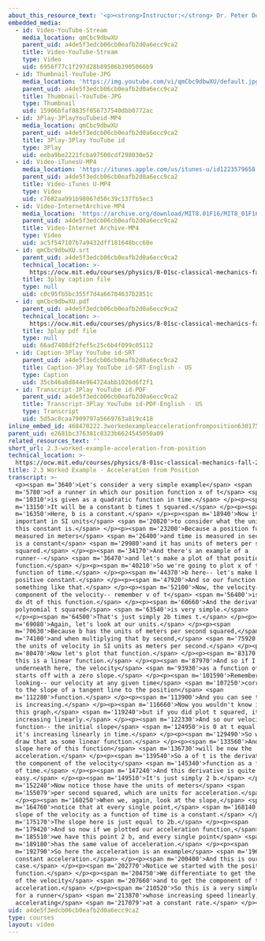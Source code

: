 ```yaml
---
about_this_resource_text: '<p><strong>Instructor:</strong> Dr. Peter Dourmashkin</p>'
embedded_media:
  - id: Video-YouTube-Stream
    media_location: qmCbc9dbwXU
    parent_uid: a4de5f3edcb06cb0eafb2d0a6ecc9ca2
    title: Video-YouTube-Stream
    type: Video
    uid: 6956f77c1f297d28b89506b3905066b9
  - id: Thumbnail-YouTube-JPG
    media_location: 'https://img.youtube.com/vi/qmCbc9dbwXU/default.jpg'
    parent_uid: a4de5f3edcb06cb0eafb2d0a6ecc9ca2
    title: Thumbnail-YouTube-JPG
    type: Thumbnail
    uid: 15906bfaf8835f056737540dbb0772ac
  - id: 3Play-3PlayYouTubeid-MP4
    media_location: qmCbc9dbwXU
    parent_uid: a4de5f3edcb06cb0eafb2d0a6ecc9ca2
    title: 3Play-3Play YouTube id
    type: 3Play
    uid: eeba9be2221fcba97500cdf298030e52
  - id: Video-iTunesU-MP4
    media_location: 'https://itunes.apple.com/us/itunes-u/id1223579658'
    parent_uid: a4de5f3edcb06cb0eafb2d0a6ecc9ca2
    title: Video-iTunes U-MP4
    type: Video
    uid: c7682aa991b98067d50c39c137fb5ec3
  - id: Video-InternetArchive-MP4
    media_location: 'https://archive.org/download/MIT8.01F16/MIT8_01F16_L02v03_360p.mp4'
    parent_uid: a4de5f3edcb06cb0eafb2d0a6ecc9ca2
    title: Video-Internet Archive-MP4
    type: Video
    uid: ac5f547107b7a9432dff181648bcc60e
  - id: qmCbc9dbwXU.srt
    parent_uid: a4de5f3edcb06cb0eafb2d0a6ecc9ca2
    technical_location: >-
      https://ocw.mit.edu/courses/physics/8-01sc-classical-mechanics-fall-2016/week-1-kinematics/2.3-worked-example-acceleration-from-position/2.3-worked-example-acceleration-from-position/qmCbc9dbwXU.srt
    title: 3play caption file
    type: null
    uid: c0c95fb5bc355f7d4a66704637b2851c
  - id: qmCbc9dbwXU.pdf
    parent_uid: a4de5f3edcb06cb0eafb2d0a6ecc9ca2
    technical_location: >-
      https://ocw.mit.edu/courses/physics/8-01sc-classical-mechanics-fall-2016/week-1-kinematics/2.3-worked-example-acceleration-from-position/2.3-worked-example-acceleration-from-position/qmCbc9dbwXU.pdf
    title: 3play pdf file
    type: null
    uid: 66ad7408df2fef5c25c6b4f099c05112
  - id: Caption-3Play YouTube id-SRT
    parent_uid: a4de5f3edcb06cb0eafb2d0a6ecc9ca2
    title: Caption-3Play YouTube id-SRT-English - US
    type: Caption
    uid: 35cb46a8d844e964724abb1026d6f2f1
  - id: Transcript-3Play YouTube id-PDF
    parent_uid: a4de5f3edcb06cb0eafb2d0a6ecc9ca2
    title: Transcript-3Play YouTube id-PDF-English - US
    type: Transcript
    uid: 5d5ac8caa7909797a5669763a819c418
inline_embed_id: 468470222.3workedexampleaccelerationfromposition63017556
parent_uid: e2681bc376381c8323b6624545050a09
related_resources_text: ''
short_url: 2.3-worked-example-acceleration-from-position
technical_location: >-
  https://ocw.mit.edu/courses/physics/8-01sc-classical-mechanics-fall-2016/week-1-kinematics/2.3-worked-example-acceleration-from-position/2.3-worked-example-acceleration-from-position
title: 2.3 Worked Example - Acceleration from Position
transcript: >-
  <p><span m='3640'>Let's consider a very simple example</span> <span
  m='5780'>of a runner in which our position function x of t</span> <span
  m='10310'>is given as a quadratic function in time.</span> </p><p><span
  m='13150'>It will be a constant b times t squared.</span> </p><p><span
  m='16350'>Here, b is a constant.</span> </p><p><span m='18940'>Now it's always
  important in SI units</span> <span m='20820'>to consider what the units of
  this constant is.</span> </p><p><span m='23200'>Because a position function is
  measured in meters</span> <span m='26400'>and time is measured in seconds, b
  is a constant</span> <span m='29980'>and it has units of meters per second
  squared.</span> </p><p><span m='34170'>And there's an example of a
  runner--</span> <span m='36470'>and let's make a plot of that position
  function.</span> </p><p><span m='40210'>So we're going to plot x of t as a
  function of time.</span> </p><p><span m='44370'>b here-- let's make b a
  positive constant.</span> </p><p><span m='47920'>And so our function looks
  something like that.</span> </p><p><span m='52100'>Now, the velocity--
  component of the velocity-- remember v of t</span> <span m='56400'>is given by
  dx dt of this function.</span> </p><p><span m='60660'>And the derivative of a
  polynomial t squared</span> <span m='63540'>is very simple.</span>
  </p><p><span m='64500'>That's just simply 2b times t.</span> </p><p><span
  m='69080'>Again, let's look at our units.</span> </p><p><span
  m='70630'>Because b has the units of meters per second squared,</span> <span
  m='74100'>and when multiplying that by second,</span> <span m='75920'>we have
  the units of velocity in SI units as meters per second.</span> </p><p><span
  m='80470'>Now let's plot that function.</span> </p><p><span m='83170'>Notice
  this is a linear function.</span> </p><p><span m='87970'>And so if I plotted
  underneath here, the velocity</span> <span m='93930'>as a function of time, it
  starts off with a zero slope.</span> </p><p><span m='101590'>Remember we're
  looking-- our velocity at any given time</span> <span m='107250'>corresponds
  to the slope of a tangent line to the position</span> <span
  m='112280'>function.</span> </p><p><span m='113900'>And you can see that slope
  is increasing.</span> </p><p><span m='116660'>Now you wouldn't know it from
  this graph,</span> <span m='119240'>but if you did plot t squared, it's
  increasing linearly.</span> </p><p><span m='122330'>And so our velocity
  function-- the initial slope</span> <span m='124950'>is 0 at t equal 0, and
  it's increasing linearly in time.</span> </p><p><span m='129490'>So we'll just
  draw that as some linear function.</span> </p><p><span m='133560'>And the
  slope here of this function</span> <span m='136730'>will be now the
  acceleration.</span> </p><p><span m='139540'>So a of t is the derivative of
  the component of the velocity</span> <span m='145340'>function as a function
  of time.</span> </p><p><span m='147240'>And this derivative is quite
  easy.</span> </p><p><span m='149510'>It's just simply 2 b.</span> </p><p><span
  m='152240'>Now notice those have the units of meters</span> <span
  m='155079'>per second squared, which are units for acceleration.</span>
  </p><p><span m='160250'>When we, again, look at the slope,</span> <span
  m='164760'>notice that at every single point,</span> <span m='168140'>the
  slope of the velocity as a function of time is a constant.</span> </p><p><span
  m='175170'>The slope here is just equal to 2b.</span> </p><p><span
  m='179420'>And so now if we plotted our acceleration function,</span> <span
  m='185510'>we have this point 2 b, and every single point</span> <span
  m='189180'>has the same value of acceleration.</span> </p><p><span
  m='192790'>So here the acceleration is an example</span> <span m='196420'>of
  constant acceleration.</span> </p><p><span m='200400'>And this is our simplest
  case.</span> </p><p><span m='202770'>Notice we started with the position
  function.</span> </p><p><span m='204750'>We differentiate to get the component
  of the velocity</span> <span m='207660'>and to get the component of the
  acceleration.</span> </p><p><span m='210520'>So this is a very simple model
  for a runner</span> <span m='213870'>whose increasing speed linearly,
  accelerating</span> <span m='217079'>at a constant rate.</span> </p><p></p>
uid: a4de5f3edcb06cb0eafb2d0a6ecc9ca2
type: courses
layout: video
---
```

